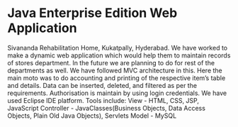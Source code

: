 # Java Enterprise Edition Web Application

Sivananda Rehabilitation Home, Kukatpally, Hyderabad. We have worked to make a dynamic web application which would help them to maintain records of stores department. In the future we are planning to do for rest of the departments as well. We have followed MVC architecture in this. Here the main moto was to do accounting and printing of the respective item’s table and details. Data can be inserted, deleted, and filtered as per the requirements. Authorisation is maintain by using login credentials. We have used Eclipse IDE platform. 
Tools include:
View - HTML, CSS, JSP, JavaScript
Controller - JavaClasses(Business Objects, Data Access Objects, Plain Old Java Objects), Servlets
Model  - MySQL


